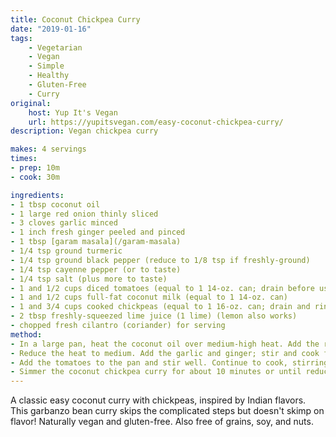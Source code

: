 ```yaml
---
title: Coconut Chickpea Curry
date: "2019-01-16"
tags: 
    - Vegetarian
    - Vegan
    - Simple
    - Healthy
    - Gluten-Free
    - Curry
original: 
    host: Yup It's Vegan
    url: https://yupitsvegan.com/easy-coconut-chickpea-curry/
description: Vegan chickpea curry

makes: 4 servings
times:
- prep: 10m
- cook: 30m

ingredients:
- 1 tbsp coconut oil
- 1 large red onion thinly sliced
- 3 cloves garlic minced
- 1 inch fresh ginger peeled and pinced
- 1 tbsp [garam masala](/garam-masala)
- 1/4 tsp ground turmeric
- 1/4 tsp ground black pepper (reduce to 1/8 tsp if freshly-ground)
- 1/4 tsp cayenne pepper (or to taste)
- 1/4 tsp salt (plus more to taste)
- 1 and 1/2 cups diced tomatoes (equal to 1 14-oz. can; drain before using)
- 1 and 1/2 cups full-fat coconut milk (equal to 1 14-oz. can)
- 1 and 3/4 cups cooked chickpeas (equal to 1 16-oz. can; drain and rinse  before using)
- 2 tbsp freshly-squeezed lime juice (1 lime) (lemon also works)
- chopped fresh cilantro (coriander) for serving
method:
- In a large pan, heat the coconut oil over medium-high heat. Add the red onion with a pinch of salt. Cook, stirring frequently, until the onion is softened and starting to brown.
- Reduce the heat to medium. Add the garlic and ginger; stir and cook for 60 seconds or until fragrant. Stir in the garam masala, turmeric, black pepper, cayenne pepper, and salt. Cook for 30 seconds more to toast the spices.
- Add the tomatoes to the pan and stir well. Continue to cook, stirring occasionally, for about 3-5 minutes or until the tomatoes are starting to break down and dry up a little bit. Stir in the coconut milk and chickpeas. Bring the mixture to a boil, then reduce the heat to medium-low.
- Simmer the coconut chickpea curry for about 10 minutes or until reduced slightly. Stir in the fresh lime juice. Season to taste with additional salt (I used about another 1/2 teaspoon at this point). Serve hot, over rice or other accompaniments of choice, and garnished with chopped fresh cilantro.
---
```


A classic easy coconut curry with chickpeas, inspired by Indian flavors. This garbanzo bean curry skips the complicated steps but doesn't skimp on flavor! Naturally vegan and gluten-free. Also free of grains, soy, and nuts.
